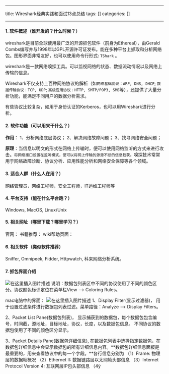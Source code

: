 
--- 
title:  Wireshark经典实践和面试13点总结 
tags: []
categories: [] 

---
#### 1. 软件概述（谁开发的？什么时候？）

wireshark是目前全球使用最广泛的开源抓包软件（前身为Ethereal），由Gerald Combs编写并与1998年以GPL开源许可证发布。能在多种平台上抓取和分析网络包。图形界面非常友好，也可以使用命令行形式: `TShark` 。

wireshark是一款网络嗅探工具。可以监视网络的状态、数据流动情况以及网络上传输的信息。

Wireshark不仅支持上百种网络协议的解析（如`网络基础协议：ARP, DNS, DHCP`; `数据传输协议：TCP, UDP`; `高级应用协议：HTTP, SMTP/POP3, SMB`等），还提供了大量分析功能，能满足不同用户的数据分析需求。

有些协议比较复杂，如用于身份认证的Kerberos，也可以用Wireshark进行分析。

#### 2. 软件功能（可以用来干什么？）

**作用**： 1、分析网络底层协议； 2、解决网络故障问题； 3、找寻网络安全问题；

**原理**：当信息以明文的形式在网络上传输时，便可以使用网络监听的方式来进行攻击。`将网络接口设置在监听模式，便可以将网上传输的源源不断的信息截获。`嗅探技术常常用于网络故障诊断、协议分析、应用性能分析和网络安全保障等各个领域。

#### 3. 适合人群（什么人在用？）

网络管理员，网络工程师，安全工程师，IT运维工程师等

#### 4. 平台支持（能在什么平台跑？）

Windows, MacOS, Linux/Unix

#### 5. 相关网址（哪里下载？哪里学习？）

官网： 书籍推荐： wiki帮助页面：

#### 6. 相关软件（类似软件推荐）

Sniffer, Omnipeek, Fidder, Httpwatch, 科来网络分析系统。

#### 7. 抓包界面介绍

<img src="https://img-blog.csdnimg.cn/e17f9a660ef84dd99876abc9c06fb67e.png" alt="在这里插入图片描述"> 说明：数据包列表区中不同的协议使用了不同的颜色区分。协议颜色标识定位在菜单栏View --&gt; Coloring Rules。

mac电脑中的界面： <img src="https://img-blog.csdnimg.cn/ddf4982011e64a7db8d1bef13705bbf1.png" alt="在这里插入图片描述"> 1、Display Filter(显示过滤器)， 用于设置过滤条件进行数据包列表过滤。菜单路径：Analyze --&gt; Display Filters。

2、Packet List Pane(数据包列表)， 显示捕获到的数据包，每个数据包包含编号，时间截，源地址，目标地址，协议，长度，以及数据包信息。 不同协议的数据包使用了不同的颜色区分显示。

3、Packet Details Pane(数据包详细信息), 在数据包列表中选择指定数据包，在数据包详细信息中会显示数据包的所有详细信息内容。**数据包详细信息面板是最重要的，用来查看协议中的每一个字段。**各行信息分别为 （1）Frame: 物理层的数据帧概况 （2）Ethernet II: 数据链路层以太网帧头部信息 （3）Internet Protocol Version 4: 互联网层IP包头部信息 （4ÿ
